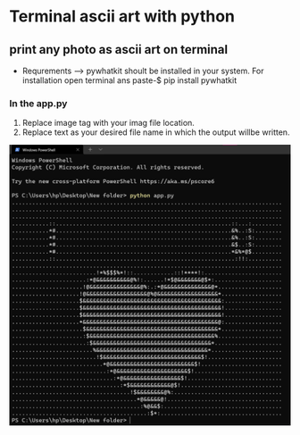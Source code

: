 # Terminal ascii art with python
## print any photo as ascii art on terminal

* Requrements -->
  pywhatkit shoult be installed in your system.
  For installation open terminal ans paste-$  pip install pywhatkit

### In the app.py
1. Replace image tag with your imag file location.
2. Replace text as your desired file name in which the output willbe written.

![alt text](https://github.com/saptarshisarkar20/terminal-ascii-art-with-python/blob/main/terminal%20.png)
